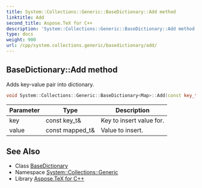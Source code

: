 ```yaml
---
title: System::Collections::Generic::BaseDictionary::Add method
linktitle: Add
second_title: Aspose.TeX for C++
description: 'System::Collections::Generic::BaseDictionary::Add method. Adds key-value pair into dictionary in C++.'
type: docs
weight: 900
url: /cpp/system.collections.generic/basedictionary/add/
---
```

## BaseDictionary::Add method


Adds key-value pair into dictionary.

```cpp
void System::Collections::Generic::BaseDictionary<Map>::Add(const key_t &key, const mapped_t &value) override
```


| Parameter | Type | Description |
| --- | --- | --- |
| key | const key_t\& | Key to insert value for. |
| value | const mapped_t\& | Value to insert. |

## See Also

* Class [BaseDictionary](../)
* Namespace [System::Collections::Generic](../../)
* Library [Aspose.TeX for C++](../../../)
